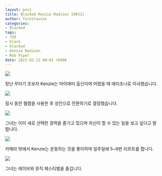 ```yaml
---
layout: post
title: Blacked Kenzie Madison 190311
author: forestavxxx
categories: 
- Blacked
tags:
- 서양
- black
- blacked
- Kenzie Madison
- Rob Piper
date: 2022-02-12 00:01 +0900
---
```



![](https://raw.githubusercontent.com/forestavxxx/forestavxxx.github.io/main/_images/Kenzie%20Madison/Kenzie%20Madison1.jpg)


장난 꾸러기 초보자 Kenzie는 마이애미 출신이며 어렸을 때 애리조나로 이사했습니다.


![](https://raw.githubusercontent.com/forestavxxx/forestavxxx.github.io/main/_images/Kenzie%20Madison/Kenzie%20Madison2.jpg)


잠시 동안 웹캠을 사용한 후 성인으로 전환하기로 결정했습니다.


![](https://raw.githubusercontent.com/forestavxxx/forestavxxx.github.io/main/_images/Kenzie%20Madison/Kenzie%20Madison3.jpg)


그녀는 이미 새로 선택한 경력을 즐기고 있으며 자신이 할 수 있는 일을 보고 싶다고 말합니다.


![](https://raw.githubusercontent.com/forestavxxx/forestavxxx.github.io/main/_images/Kenzie%20Madison/Kenzie%20Madison4.jpg)


카메라 밖에서 Kenzie는 운동하는 것을 좋아하며 일주일에 5~6번 리프트를 합니다.


![](https://raw.githubusercontent.com/forestavxxx/forestavxxx.github.io/main/_images/Kenzie%20Madison/Kenzie%20Madison5.jpg)


그녀는 레이브와 뮤직 페스티벌을 즐깁니다.